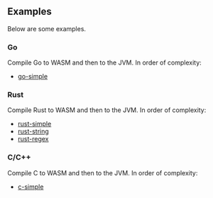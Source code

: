 ## Examples

Below are some examples.

### Go

Compile Go to WASM and then to the JVM. In order of complexity:

* [go-simple](go-simple)

### Rust

Compile Rust to WASM and then to the JVM. In order of complexity:

* [rust-simple](rust-simple)
* [rust-string](rust-string)
* [rust-regex](rust-regex)

### C/C++

Compile C to WASM and then to the JVM. In order of complexity:

* [c-simple](c-simple)
